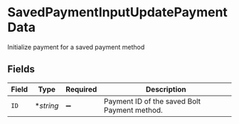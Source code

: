 # SavedPaymentInputUpdatePaymentData

Initialize payment for a saved payment method


## Fields

| Field                                        | Type                                         | Required                                     | Description                                  |
| -------------------------------------------- | -------------------------------------------- | -------------------------------------------- | -------------------------------------------- |
| `ID`                                         | **string*                                    | :heavy_minus_sign:                           | Payment ID of the saved Bolt Payment method. |